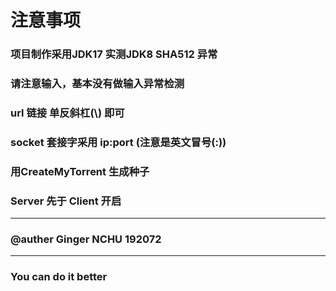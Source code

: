 # 注意事项

### 项目制作采用JDK17 实测JDK8 SHA512 异常
### 请注意输入，基本没有做输入异常检测
### url 链接 单反斜杠(\\) 即可
### socket 套接字采用 ip:port (注意是英文冒号(:))
### 用CreateMyTorrent 生成种子
### Server 先于 Client 开启

------------------------
### @auther Ginger NCHU 192072

------------------
### You can do it better